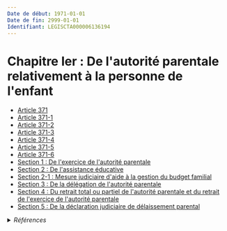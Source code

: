 ```yaml
---
Date de début: 1971-01-01
Date de fin: 2999-01-01
Identifiant: LEGISCTA000006136194
---
```


<h1>Chapitre Ier : De l'autorité parentale relativement à la personne de l'enfant</h1>

- [Article 371](article_371.md)
- [Article 371-1](article_371-1.md)
- [Article 371-2](article_371-2.md)
- [Article 371-3](article_371-3.md)
- [Article 371-4](article_371-4.md)
- [Article 371-5](article_371-5.md)
- [Article 371-6](article_371-6.md)
- [Section 1 : De l'exercice de l'autorité parentale](section_1/README.md)
- [Section 2 : De l'assistance éducative](section_2/README.md)
- [Section 2-1 : Mesure judiciaire d'aide à la gestion du budget familial](section_2-1/README.md)
- [Section 3 : De la délégation de l'autorité parentale](section_3/README.md)
- [Section 4 : Du retrait total ou partiel de l'autorité parentale et du retrait de l'exercice de l'autorité parentale](section_4/README.md)
- [Section 5 : De la déclaration judiciaire de délaissement parental](section_5/README.md)

<details>
  <summary><em>Références</em></summary>

  <h2>Articles faisant référence à la section</h2>
  
  <ul>
    <li>
      <a href="https://legal.tricoteuses.fr//redirection/LEGIARTI000006424181?vers=git&vers=legifrance">Code civil - article 286 AUTONOME VIGUEUR, en vigueur depuis le 2002-03-05</a> CITATION source
    </li>
  </ul>
</details>
